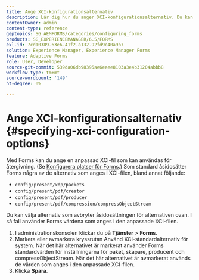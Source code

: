 ```yaml
---
title: Ange XCI-konfigurationsalternativ
description: Lär dig hur du anger XCI-konfigurationsalternativ. Du kan ange anpassade XCI-filvärden för adaptiv form så att de kan användas vid formuläråtergivning.
contentOwner: admin
content-type: reference
geptopics: SG_AEMFORMS/categories/configuring_forms
products: SG_EXPERIENCEMANAGER/6.5/FORMS
exl-id: 7cd10389-63e6-41f2-a132-92fd9e40a9b7
solution: Experience Manager, Experience Manager Forms
feature: Adaptive Forms
role: User, Developer
source-git-commit: 539da06db98395ae6eaee8103a3e4b31204abbb8
workflow-type: tm+mt
source-wordcount: '149'
ht-degree: 0%

---
```


# Ange XCI-konfigurationsalternativ {#specifying-xci-configuration-options}

Med Forms kan du ange en anpassad XCI-fil som kan användas för återgivning. (Se [Konfigurera platser för Forms](/help/forms/using/admin-help/configuring-locations-forms.md#configuring-locations-for-forms).) Som standard åsidosätter Forms några av de alternativ som anges i XCI-filen, bland annat följande:

* `config/present/xdp/packets`
* `config/present/pdf/creator`
* `config/present/pdf/producer`
* `config/present/pdf/compression/compressObjectStream`

Du kan välja alternativ som avbryter åsidosättningen för alternativen ovan. I så fall använder Forms värdena som anges i den anpassade XCI-filen.

1. I administrationskonsolen klickar du på **Tjänster** > **Forms**.
1. Markera eller avmarkera kryssrutan Använd XCI-standardalternativ för system. När det här alternativet är markerat använder Forms standardvärden för inställningarna för paket, skapare, producent och compressObjectStream. När det här alternativet är avmarkerat används de värden som anges i den anpassade XCI-filen.
1. Klicka **Spara**.
